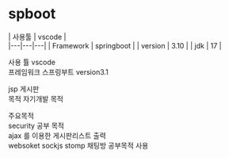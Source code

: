 # spboot
| 사용툴   |  vscode   |    
|---|---|---|
| Framework | springboot | 
| version |  3.10 | 
| jdk |  17 |

사용 튤  vscode <br>
프레임워크 스프링부트 version3.1 <br>

jsp  게시판 <br>
목적 자기개발 목적 <br>

주요목적 <br>
security 공부 목적   <br>
ajax 를 이용한 게시판리스트 출력 <br>
websoket sockjs stomp 채팅방 공부목적 사용 <br>

